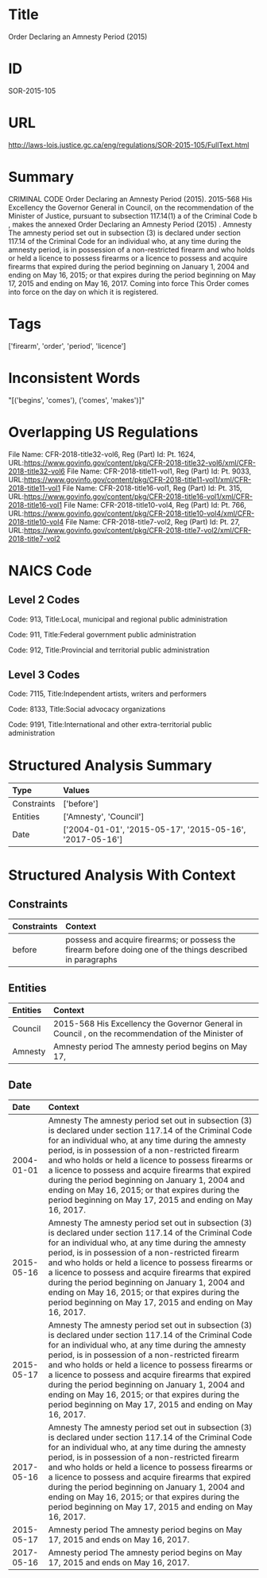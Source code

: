 # Title
Order Declaring an Amnesty Period (2015)


# ID
SOR-2015-105

# URL
http://laws-lois.justice.gc.ca/eng/regulations/SOR-2015-105/FullText.html


# Summary
CRIMINAL CODE Order Declaring an Amnesty Period (2015).
2015-568 His Excellency the Governor General in Council, on the recommendation of the Minister of Justice, pursuant to subsection 117.14(1) a  of the  Criminal Code b , makes the annexed  Order Declaring an Amnesty Period (2015) .
Amnesty The amnesty period set out in subsection (3) is declared under section 117.14 of the  Criminal Code  for an individual who, at any time during the amnesty period, is in possession of a non-restricted firearm and who holds or held a licence to possess firearms or a licence to possess and acquire firearms that expired during the period beginning on January 1, 2004 and ending on May 16, 2015; or that expires during the period beginning on May 17, 2015 and ending on May 16, 2017.
Coming into force This Order comes into force on the day on which it is registered.


# Tags
['firearm', 'order', 'period', 'licence']


# Inconsistent Words
"[('begins', 'comes'), ('comes', 'makes')]"


# Overlapping US Regulations
File Name: CFR-2018-title32-vol6, Reg (Part) Id: Pt. 1624, URL:https://www.govinfo.gov/content/pkg/CFR-2018-title32-vol6/xml/CFR-2018-title32-vol6
File Name: CFR-2018-title11-vol1, Reg (Part) Id: Pt. 9033, URL:https://www.govinfo.gov/content/pkg/CFR-2018-title11-vol1/xml/CFR-2018-title11-vol1
File Name: CFR-2018-title16-vol1, Reg (Part) Id: Pt. 315, URL:https://www.govinfo.gov/content/pkg/CFR-2018-title16-vol1/xml/CFR-2018-title16-vol1
File Name: CFR-2018-title10-vol4, Reg (Part) Id: Pt. 766, URL:https://www.govinfo.gov/content/pkg/CFR-2018-title10-vol4/xml/CFR-2018-title10-vol4
File Name: CFR-2018-title7-vol2, Reg (Part) Id: Pt. 27, URL:https://www.govinfo.gov/content/pkg/CFR-2018-title7-vol2/xml/CFR-2018-title7-vol2



# NAICS Code
## Level 2 Codes
Code: 913, Title:Local, municipal and regional public administration

Code: 911, Title:Federal government public administration

Code: 912, Title:Provincial and territorial public administration




## Level 3 Codes
Code: 7115, Title:Independent artists, writers and performers

Code: 8133, Title:Social advocacy organizations

Code: 9191, Title:International and other extra-territorial public administration







# Structured Analysis Summary
| Type        | Values                                                   |
|:------------|:---------------------------------------------------------|
| Constraints | ['before']                                               |
| Entities    | ['Amnesty', 'Council']                                   |
| Date        | ['2004-01-01', '2015-05-17', '2015-05-16', '2017-05-16'] |


# Structured Analysis With Context
 


## Constraints
| Constraints   | Context                                                                                                     |
|:--------------|:------------------------------------------------------------------------------------------------------------|
| before        | possess and acquire firearms; or possess the firearm before doing one of the things described in paragraphs |


## Entities
| Entities   | Context                                                                                             |
|:-----------|:----------------------------------------------------------------------------------------------------|
| Council    | 2015-568 His Excellency the Governor General in  Council , on the recommendation of the Minister of |
| Amnesty    | Amnesty period The amnesty period begins on May 17,                                                 |


## Date
| Date       | Context                                                                                                                                                                                                                                                                                                                                                                                                                                                                                                  |
|:-----------|:---------------------------------------------------------------------------------------------------------------------------------------------------------------------------------------------------------------------------------------------------------------------------------------------------------------------------------------------------------------------------------------------------------------------------------------------------------------------------------------------------------|
| 2004-01-01 | Amnesty The amnesty period set out in subsection (3) is declared under section 117.14 of the  Criminal Code  for an individual who, at any time during the amnesty period, is in possession of a non-restricted firearm and who holds or held a licence to possess firearms or a licence to possess and acquire firearms that expired during the period beginning on January 1, 2004 and ending on May 16, 2015; or that expires during the period beginning on May 17, 2015 and ending on May 16, 2017. |
| 2015-05-16 | Amnesty The amnesty period set out in subsection (3) is declared under section 117.14 of the  Criminal Code  for an individual who, at any time during the amnesty period, is in possession of a non-restricted firearm and who holds or held a licence to possess firearms or a licence to possess and acquire firearms that expired during the period beginning on January 1, 2004 and ending on May 16, 2015; or that expires during the period beginning on May 17, 2015 and ending on May 16, 2017. |
| 2015-05-17 | Amnesty The amnesty period set out in subsection (3) is declared under section 117.14 of the  Criminal Code  for an individual who, at any time during the amnesty period, is in possession of a non-restricted firearm and who holds or held a licence to possess firearms or a licence to possess and acquire firearms that expired during the period beginning on January 1, 2004 and ending on May 16, 2015; or that expires during the period beginning on May 17, 2015 and ending on May 16, 2017. |
| 2017-05-16 | Amnesty The amnesty period set out in subsection (3) is declared under section 117.14 of the  Criminal Code  for an individual who, at any time during the amnesty period, is in possession of a non-restricted firearm and who holds or held a licence to possess firearms or a licence to possess and acquire firearms that expired during the period beginning on January 1, 2004 and ending on May 16, 2015; or that expires during the period beginning on May 17, 2015 and ending on May 16, 2017. |
| 2015-05-17 | Amnesty period The amnesty period begins on May 17, 2015 and ends on May 16, 2017.                                                                                                                                                                                                                                                                                                                                                                                                                       |
| 2017-05-16 | Amnesty period The amnesty period begins on May 17, 2015 and ends on May 16, 2017.                                                                                                                                                                                                                                                                                                                                                                                                                       |


